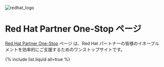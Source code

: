<img src="https://github.com/RH-OPEN/rh-open.github.io/blob/409fc787249d9ca0a04b09f6a9ffd8641b6ed2d2/assets/images/Logo-Red_Hat-Hat_icon-Standard-RGB.png?raw=true" alt="redhat_logo" title="redhat">

# Red Hat Partner One-Stop ページ

[Red Hat Partner One-Stop](https://rh-open.github.io/) ページ は、Red Hat パートナーの皆様のイネーブルメントを効率的にご支援するためのワンストップサイトです。

{% include list.liquid all=true %}
